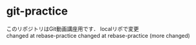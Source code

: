 # git-practice
このリポジトリはGit動画講座用です．
localリポで変更				
changed at rebase-practice 
changed at rebase-practice (more changed)
